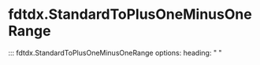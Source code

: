 # fdtdx.StandardToPlusOneMinusOneRange

::: fdtdx.StandardToPlusOneMinusOneRange
    options:
        heading: " "